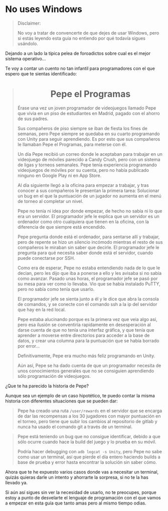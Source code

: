 # No uses Windows

> Disclaimer:
>
> No voy a tratar de convencerte de que dejes de usar Windows, pero si estás leyendo esta guía no entiendo por qué todavía sigues usándolo.

Dejando a un lado la típica pelea de foroadictos sobre cual es el mejor sistema operativo...

Te voy a contar un cuento no tan infantil para programadores con el que espero que te sientas identificado:

> <center>
> <h1>Pepe el Programas</h1>
> </center>
> 
> Érase una vez un joven programador de videojuegos llamado Pepe que vivia en un piso de estudiantes en Madrid, pagado con el ahorro de sus padres.
>
> Sus compañeros de piso siempre se iban de fiesta los fines de semanas, pero Pepe siempre se quedaba en su cuarto programando con Unity para seguir aprendiendo. Es por esto que sus compañeros le llamaban Pepe el Programas, para meterse con él.
>
> Un día Pepe recibió un correo donde le aceptaban para trabajar en un videojuego de móviles parecido a Candy Crush, pero con un sistema de ligas y torneos semanales. Pepe tenía experiencia programando videojuegos de móviles por su cuenta, pero no había publicado ninguno en Google Play ni en App Store.
>
> Al día siguiente llegó a la oficina para empezar a trabajar, y tras conocer a sus compañeros le presentan la primera tarea: Solucionar un bug en el que la puntuación de un jugador no aumenta en el menú de torneo al completar un nivel.
>
> Pepe no tenía ni idea por donde empezar, de hecho no sabía ni lo que era un servidor. El programador jefe le explica que un servidor es un ordenador como otro cualquiera que tienen en la oficina, con la diferencia de que siempre está encendido.
>
> Pepe pregunta donde está el ordenador, para sentarse allí y trabajar, pero de repente se hizo un silencio incómodo mientras el resto de sus compañeros le miraban sin saber que decirle. El programador jefe le pregunta para qué necesita saber donde está el servidor, cuando puede conectarse por SSH.
>
> Como era de esperar, Pepe no estaba entendiendo nada de lo que le decian, pero les dijo que iba a ponerse a ello y les avisaba si no sabía como avanzar. Pasado unas horas, el programador jefe se pasó por su mesa para ver como lo llevaba. Vio que se había instalado PuTTY, pero no sabía como tenía que usarlo.
>
> El programador jefe se sienta junto a él y le dice que abra la consola de comandos, y se conecte con el comando ssh a la ip del servidor que hay en la red local.
>
> Pepe estaba alucinando porque es la primera vez que veia algo así, pero esa ilusión se conventiría rapidamente en desesperación al darse cuenta de que no tenía una interfaz gráfica, y que tenía que aprender a moverse entre directorios para acceder a la base de datos, y crear una columna para la puntuación que se había borrado por error...
>
> Definitivamente, Pepe era mucho más feliz programando en Unity.
>
> Aún así, Pepe se ha dado cuenta de que un programador necesita de unos conocimientos generales que no se consiguien aprendiendo sólo programación de videojuegos.

¿Que te ha parecido la historia de Pepe?

Aunque sea un ejemplo de un caso hipotético, te puedo contar la misma historia con diferentes situaciones que se pueden dar:

> Pepe ha creado una ruta `/user/rewards` en el servidor que se encarga de dar las recompensas a los 30 jugadores con mayor puntuación en el torneo, pero tiene que subir los cambios al repositorio de gitlab y nunca ha usado el comando git a través de un terminal.

> Pepe está teniendo un bug que no consigue identificar, debido a que sólo ocurre cuando hace la build del juego y lo prueba en su móvil.
>
> Podría hacer debugging con `adb logcat -s Unity`, pero Pepe no sabe como usar un terminal, así que pierde el día entero haciendo builds a base de prueba y error hasta encontrar la solución sin saber cómo.

Ahora que te he expuesto varios casos donde vas a necesitar un terminal, quizás quieras darle un intento y ahorrarte la sorpresa, si no te la has llevado ya.

Si aún así sigues sin ver la necesidad de usarlo, no te preocupes, porque estoy a punto de desvelarte el lenguaje de programación con el que vamos a empezar en esta guía que tanto amas pero al mismo tiempo odias.
